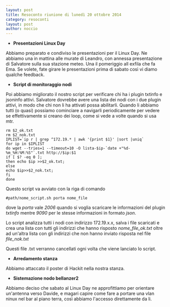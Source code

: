 ```yaml
---
layout: post
title: Resoconto riunione di lunedì 20 ottobre 2014
category: resoconti
layout: post
author: noccio
---
```


* **Presentazioni Linux Day**

Abbiamo preparato e condiviso le presentazioni per il Linux Day. Ne
abbiamo una in mattina alle murate di Leandro, con annessa presentazione
di Salvatore sulla sua stazione meteo. Una il pomeriggio all exfila che
fa Ema. Se volete, fate girare le presentazioni prima di sabato così vi
diamo qualche feedback.

* **Script di monitoraggio nodi**

Poi abbiamo migliorato il nostro script per verificare chi ha i plugin
txtinfo e jsoninfo attivi. Salvatore dovrebbe avere una lista dei nodi
con i due plugin attivi, in modo che chi non li ha attivati possa
abilitarli. Quando li abbiamo tutti (o quasi) possiamo cominciare a
navigarli periodicamente per vedere se effettivamente si creano dei
loop, come si vede a volte quando si usa mtr.

    rm $2_ok.txt
	rm $2_nok.txt
	IPLIST=`ip r | grep ^172.19.* | awk '{print $1}' |sort |uniq` 
	for ip in $IPLIST
	do wget --tries=1 --timeout=10 -O lista-$ip-`date +"%d-%m_%H:%M:%S"`.txt http://$ip:$1
	if [ $? -eq 0 ]; 
	then echo $ip >>$2_ok.txt;
	else
	echo $ip>>$2_nok.txt;
	fi
	done

Questo script va avviato con la riga di comando

    #path/nome_script.sh porta nome_file

dove la *porta* vale *2006* quando si voglia scaricare le informazioni
del plugin *txtinfo* mentre *9090* per le stesse informazioni in
formato *json*.

Lo script analizza tutti i nodi con indirizzo 172.19.x.x, salva i file
scaricati e crea una lista con tutti gli indirizzi
che hanno risposto *nome_file_ok.txt* oltre ad un'altra lista con gli
indirizzi che non hanno inviato risposta nel file *file_nok.txt*

Questi file .txt verranno cancellati ogni volta che viene lanciato lo
script.


* **Arredamento stanza**

Abbiamo attaccato il poster di Hackit nella nostra stanza.

* **Sistemazione nodo bellanzer2**

Abbiamo deciso che sabato al Linux Day ne approfittiamo per orientare
un'antenna verso Davide, e magari capire come fare a portare una vlan
ninux nel bar al piano terra, così abbiamo l'accesso direttamente da
li.
